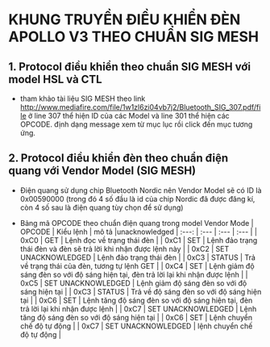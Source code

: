 # KHUNG TRUYỀN ĐIỀU KHIỂN ĐÈN APOLLO V3 THEO CHUẨN SIG MESH

## 1. Protocol điều khiển theo chuẩn SIG MESH với model HSL và CTL

* tham khảo tài liệu SIG MESH theo link http://www.mediafire.com/file/1w1zl6zi04vb7j2/Bluetooth_SIG_307.pdf/file ở line 307 thể hiện ID của các Model và line 301 thể hiện các OPCODE. định dạng message xem từ mục lục rồi click đến mục tương ứng.

## 2. Protocol điều khiển đèn theo chuẩn điện quang với Vendor Model (SIG MESH)
* Điện quang sử dụng chip Bluetooth Nordic nên Vendor Model sẽ có ID là 0x00590000 (trong đó 4 số đầu là id của chip Nordic đã được đăng kí, còn 4 số sau là điện quang tùy chọn để sử dụng)

* Bảng mã OPCODE theo chuẩn điện quang trong model Vendor Mode
| OPCODE | Kiểu lệnh | mô tả |unacknowledged
| :---: | :--- | :--- | :--- |
| 0xC0 | GET | Lệnh đọc về trạng thái đèn |
| 0xC1 | SET | Lệnh đảo trạng thái đèn và đèn sẽ trả lời khi nhận được lệnh này |
| 0xC2 | SET UNACKNOWLEDGED | Lệnh đảo trạng thái đèn |
| 0xC3 | STATUS | Trả về trạng thái của đèn, tương tự lệnh GET |
| 0xC4 | SET | Lệnh giảm độ sáng đèn so với độ sáng hiện tại,  đèn trả lời lại khi nhận được lệnh |
| 0xC5 | SET UNACKNOWLEDGED | Lệnh giảm độ sáng đèn so với độ sáng hiện tại |
| 0xC3 | STATUS | Trả về độ sáng đèn so với độ sáng hiện tại |
| 0xC6 | SET | Lệnh tăng độ sáng đèn so với độ sáng hiện tại,  đèn trả lời lại khi nhận được lệnh |
| 0xC7 | SET UNACKNOWLEDGED | Lệnh tăng độ sáng đèn so với độ sáng hiện tại |
| 0xC6 | SET | Lệnh chuyển chế độ tự động |
| 0xC7 | SET UNACKNOWLEDGED | lệnh chuyển chế độ tự động |
